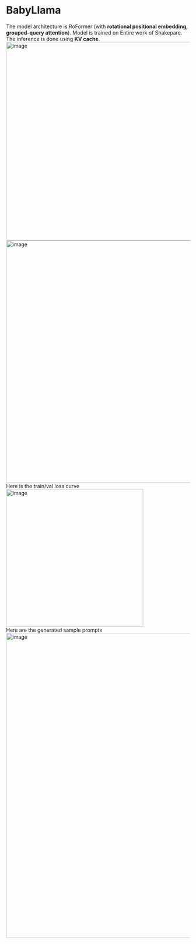 # BabyLlama
The model architecture is RoFormer (with **rotational positional embedding, grouped-query attention**). Model is trained on Entire work of Shakepare. The inference is done using **KV cache**. <br>
<img width="542" alt="image" src="https://github.com/Sachin-Bharadwaj/BabyLlama/assets/26499326/7fb04de0-d23e-4dee-9fa3-ed5fb023c46e"> <br>
<img width="662" alt="image" src="https://github.com/Sachin-Bharadwaj/BabyLlama/assets/26499326/53fdb635-bf62-4530-9422-ec0f1c41afd5"> <br>
Here is the train/val loss curve <br>
<img width="376" alt="image" src="https://github.com/Sachin-Bharadwaj/BabyLlama/assets/26499326/c7861257-4fc9-487a-87d6-97f7858c2025"> <br>
Here are the generated sample prompts <br>
<img width="832" alt="image" src="https://github.com/Sachin-Bharadwaj/BabyLlama/assets/26499326/62b77e0c-224c-45e0-b96e-6815d85befd5">




